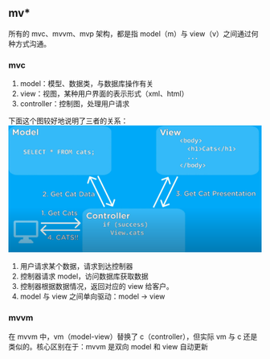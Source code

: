 ## mv\*

所有的 mvc、mvvm、mvp 架构，都是指 model（m）与 view（v）之间通过何种方式沟通。

### mvc

1. model：模型、数据类，与数据库操作有关
2. view：视图，某种用户界面的表示形式（xml、html）
3. controller：控制图，处理用户请求

下面这个图较好地说明了三者的关系：
![mvc](mvc.png)

1. 用户请求某个数据，请求到达控制器
2. 控制器请求 model，访问数据库获取数据
3. 控制器根据数据情况，返回对应的 view 给客户。
4. model 与 view 之间单向驱动：model -> view

### mvvm

在 mvvm 中，vm（model-view）替换了 c（controller），但实际 vm 与 c 还是类似的。核心区别在于：mvvm 是双向 model 和 view 自动更新
